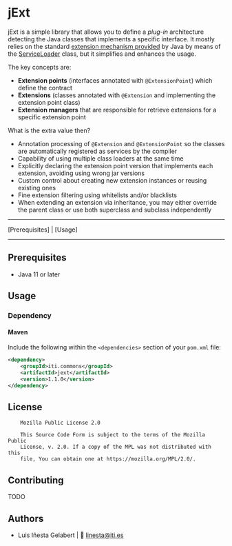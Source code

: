 # jExt

jExt is a simple library that allows you to define a *plug-in* architecture detecting the
Java classes that implements a specific interface. It mostly relies on the standard
[extension mechanism provided](https://docs.oracle.com/javase/tutorial/ext/basics/spi.html)
by Java by means of the [ServiceLoader](https://docs.oracle.com/javase/8/docs/api/java/util/ServiceLoader.html)
class, but it simplifies and enhances the usage.

The key concepts are:

- **Extension points** (interfaces annotated with `@ExtensionPoint`) which define the contract
- **Extensions** (classes annotated with `@Extension` and implementing the extension point class)
- **Extension managers** that are responsible for retrieve extensions for a specific extension point

What is the extra value then?

- Annotation processing of `@Extension` and `@ExtensionPoint` so the classes are
automatically registered as services by the compiler
- Capability of using multiple class loaders at the same time
- Explicitly declaring the extension point version that implements each extension, avoiding using wrong jar versions
- Custom control about creating new extension instances or reusing existing ones
- Fine extension filtering using whitelists and/or blacklists
- When extending an extension via inheritance, you may either override the parent class or use both superclass and
  subclass independently

---

[Prerequisites] | [Usage]

---

## Prerequisites
- Java 11 or later


## Usage

### Dependency

#### Maven
Include the following within the `<dependencies>` section of your `pom.xml` file:
```xml
<dependency>
    <groupId>iti.commons</groupId>
    <artifactId>jext</artifactId>
    <version>1.1.0</version>
</dependency>
```


## License
```
    Mozilla Public License 2.0

    This Source Code Form is subject to the terms of the Mozilla Public
    License, v. 2.0. If a copy of the MPL was not distributed with this
    file, You can obtain one at https://mozilla.org/MPL/2.0/.
```


## Contributing
TODO

## Authors
- Luis Iñesta Gelabert  |  :email: <linesta@iti.es> 